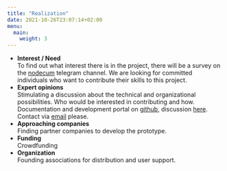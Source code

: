 ```yaml
---
title: "Realization"
date: 2021-10-26T23:07:14+02:00
menu: 
  main:
    weight: 3
---
```

- **Interest / Need**<br>
  To find out what interest there is in the project, there will be a survey on
  the [nodecum](https://t.me/nodecum) telegram channel. 
  We are looking for committed individuals who  want to contribute their 
  skills to this project.
- **Expert opinions**<br>
  Stimulating a discussion about the technical and organizational
  possibilities. Who would be interested in contributing and how.
  Documentation and development portal on 
  [github](https://github.com/nodecum/nodecum), 
  discussion [here](https://github.com/nodecum/nodecum/discussions). 
  Contact via [email](mailto:info@nodecum.org) please.
- **Approaching companies**<br>
  Finding partner companies to develop the prototype.
- **Funding**<br>
  Crowdfunding 
- **Organization**<br>
  Founding associations for distribution and user support.
